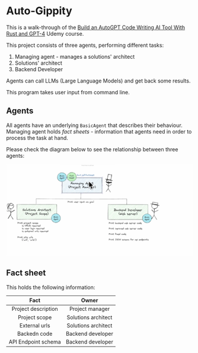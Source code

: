 # Auto-Gippity

This is a walk-through of the [Build an AutoGPT Code Writing AI Tool With Rust and GPT-4](https://www.udemy.com/course/autogpt-gpt4-code-writing-ai) Udemy course.

This project consists of three agents, performing different tasks:

1. Managing agent - manages a solutions' architect
2. Solutions' architect
3. Backend Developer

Agents can call LLMs (Large Language Models) and get back some results.

This program takes user input from command line.

## Agents

All agents have an underlying `BasicAgent` that describes their behaviour. Managing agent holds
_fact sheets_ - information that agents need in order to process the task at hand.

Please check the diagram below to see the relationship between three agents:

![Agents diagram](images/agents_relationship.png)

## Fact sheet

This holds the following information:

|        Fact         |        Owner        |
| :-----------------: | :-----------------: |
| Project description |   Project manager   |
|    Project scope    | Solutions architect |
|    External urls    | Solutions architect |
|    Backedn code     |  Backend developer  |
| API Endpoint schema |  Backend developer  |
